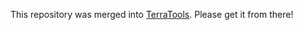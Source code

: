 This repository was merged into [TerraTools](https://github.com/Crapworks/terratools). Please get it from there!
